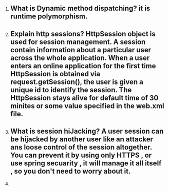 1) What is Dynamic method dispatching?
    it is runtime polymorphism.
   ----------------------------------
2) Explain http sessions?
   HttpSession object is used for session management. A session contain information about a particular user across the whole application.
   When a user enters an online application for the first time HttpSession is obtained via request.getSession(), the user is given a unique id to 
   identify the session.
   The HttpSession stays alive for default time of 30 minites or some value specified in the web.xml file.
   ----------------------------------
3) What is session hiJacking?
   A user session can be hijacked by another user like an attacker ans loose control of the session altogether.
   You can prevent it by using only HTTPS , or use spring secuarity , it will manage it all itself , so you don't need to worry about it.
   ----------------------------------
4) 